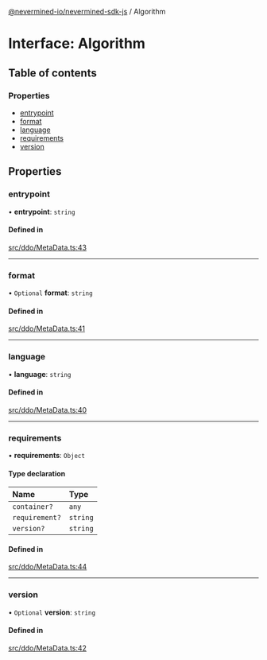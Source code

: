 [@nevermined-io/nevermined-sdk-js](../code-reference.md) / Algorithm

# Interface: Algorithm

## Table of contents

### Properties

- [entrypoint](Algorithm.md#entrypoint)
- [format](Algorithm.md#format)
- [language](Algorithm.md#language)
- [requirements](Algorithm.md#requirements)
- [version](Algorithm.md#version)

## Properties

### entrypoint

• **entrypoint**: `string`

#### Defined in

[src/ddo/MetaData.ts:43](https://github.com/nevermined-io/sdk-js/blob/55f88d2/src/ddo/MetaData.ts#L43)

___

### format

• `Optional` **format**: `string`

#### Defined in

[src/ddo/MetaData.ts:41](https://github.com/nevermined-io/sdk-js/blob/55f88d2/src/ddo/MetaData.ts#L41)

___

### language

• **language**: `string`

#### Defined in

[src/ddo/MetaData.ts:40](https://github.com/nevermined-io/sdk-js/blob/55f88d2/src/ddo/MetaData.ts#L40)

___

### requirements

• **requirements**: `Object`

#### Type declaration

| Name | Type |
| :------ | :------ |
| `container?` | `any` |
| `requirement?` | `string` |
| `version?` | `string` |

#### Defined in

[src/ddo/MetaData.ts:44](https://github.com/nevermined-io/sdk-js/blob/55f88d2/src/ddo/MetaData.ts#L44)

___

### version

• `Optional` **version**: `string`

#### Defined in

[src/ddo/MetaData.ts:42](https://github.com/nevermined-io/sdk-js/blob/55f88d2/src/ddo/MetaData.ts#L42)

